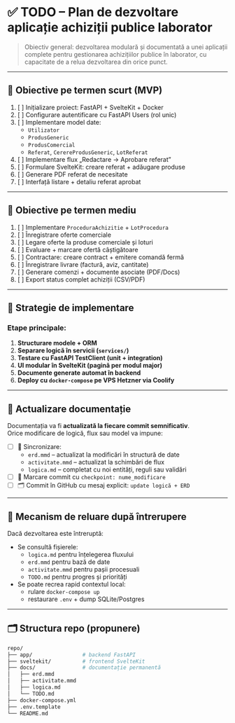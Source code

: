 # ✅ TODO – Plan de dezvoltare aplicație achiziții publice laborator

> Obiectiv general: dezvoltarea modulară și documentată a unei aplicații complete pentru gestionarea achizițiilor publice în laborator, cu capacitate de a relua dezvoltarea din orice punct.

---

## 📌 Obiective pe termen scurt (MVP)

1. [ ] Inițializare proiect: FastAPI + SvelteKit + Docker
2. [ ] Configurare autentificare cu FastAPI Users (rol unic)
3. [ ] Implementare model date:
    - `Utilizator`
    - `ProdusGeneric`
    - `ProdusComercial`
    - `Referat`, `CerereProdusGeneric`, `LotReferat`
4. [ ] Implementare flux „Redactare → Aprobare referat”
5. [ ] Formulare SvelteKit: creare referat + adăugare produse
6. [ ] Generare PDF referat de necesitate
7. [ ] Interfață listare + detaliu referat aprobat

---

## 📌 Obiective pe termen mediu

1. [ ] Implementare `ProceduraAchizitie` + `LotProcedura`
2. [ ] Înregistrare oferte comerciale
3. [ ] Legare oferte la produse comerciale și loturi
4. [ ] Evaluare + marcare ofertă câștigătoare
5. [ ] Contractare: creare contract + emitere comandă fermă
6. [ ] Înregistrare livrare (factură, aviz, cantitate)
7. [ ] Generare comenzi + documente asociate (PDF/Docs)
8. [ ] Export status complet achiziții (CSV/PDF)

---

## 🧠 Strategie de implementare

### Etape principale:
1. **Structurare modele + ORM**
2. **Separare logică în servicii (`services/`)**
3. **Testare cu FastAPI TestClient (unit + integration)**
4. **UI modular în SvelteKit (pagină per modul major)**
5. **Documente generate automat în backend**
6. **Deploy cu `docker-compose` pe VPS Hetzner via Coolify**

---

## 🔄 Actualizare documentație

Documentația va fi **actualizată la fiecare commit semnificativ**.  
Orice modificare de logică, flux sau model va impune:

- [ ] 🔁 Sincronizare:
  - `erd.mmd` – actualizat la modificări în structură de date
  - `activitate.mmd` – actualizat la schimbări de flux
  - `logica.md` – completat cu noi entități, reguli sau validări
- [ ] 🔖 Marcare commit cu `checkpoint: nume_modificare`
- [ ] 🗂 Commit în GitHub cu mesaj explicit: `update logică + ERD`

---

## 🧯 Mecanism de reluare după întrerupere

Dacă dezvoltarea este întreruptă:
- Se consultă fișierele:
  - `logica.md` pentru înțelegerea fluxului
  - `erd.mmd` pentru bază de date
  - `activitate.mmd` pentru pașii procesuali
  - `TODO.md` pentru progres și priorități
- Se poate recrea rapid contextul local:
  - rulare `docker-compose up`
  - restaurare `.env` + dump SQLite/Postgres

---

## 🗂 Structura repo (propunere)

```bash
repo/
├── app/                # backend FastAPI
├── sveltekit/          # frontend SvelteKit
├── docs/               # documentație permanentă
│   ├── erd.mmd
│   ├── activitate.mmd
│   ├── logica.md
│   └── TODO.md
├── docker-compose.yml
├── .env.template
└── README.md
```

